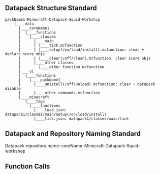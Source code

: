 ## Datapack Structure Standard

    packName1-Minecraft-Datapack-Squid-Workshop
        |____data
          |____coreName1
          |  |____functions
          |    |____classes
          |      |____main
          |      | |____tick.mcfunction
          |      | |____setup(/on/load/install).mcfunction: clear + declare score objs
          |      | |____clear(/off/clean).mcfunction: clear score objs
          |      |____other classes
          |        |____other function.mcfunction
          |____ui
          |  |____functions
          |    |____packName1
          |      |____unistall(/off/unload).mcfunction: clear + datapack disable
          |      |____other commands.mcfunction
          |____minecraft
             |____tags
               |____functions
                 |____load.json: datapack1/classes/main/setup(/on/load/install)
                 |____tick.json: datapack1/classes/main/tick

## Datapack and Repository Naming Standard
Datapack repository name: coreName-Minecraft-Datapack-Squid-workshop

## Function Calls
